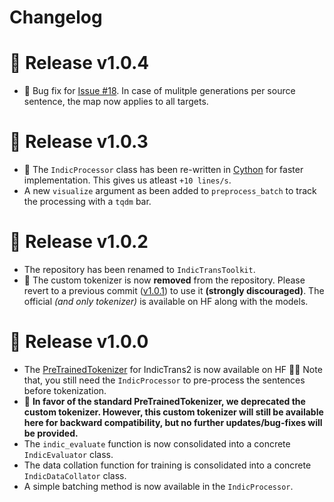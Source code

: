 # Changelog

# 📢 Release v1.0.4
- 🐛 Bug fix for [Issue #18](https://github.com/VarunGumma/IndicTransToolkit/issues/18). In case of mulitple generations per source sentence, the map now applies to all targets. 

# 📢 Release v1.0.3
- 🚨 The `IndicProcessor` class has been re-written in [Cython](https://github.com/cython/cython) for faster implementation. This gives us atleast `+10 lines/s`.
- A new `visualize` argument as been added to `preprocess_batch` to track the processing with a `tqdm` bar.

# 📢 Release v1.0.2
- The repository has been renamed to `IndicTransToolkit`.
- 🚨 The custom tokenizer is now **removed** from the repository. Please revert to a previous commit ([v1.0.1](https://github.com/VarunGumma/IndicTransToolkit/tree/0e68fb5872f4d821578a5252f90ad43c9649370f)) to use it **(strongly discouraged)**. The official _(and only tokenizer)_ is available on HF along with the models.

# 📢 Release v1.0.0
- The [PreTrainedTokenizer](https://huggingface.co/docs/transformers/main_classes/tokenizer) for IndicTrans2 is now available on HF 🎉🎉 Note that, you still need the `IndicProcessor` to pre-process the sentences before tokenization.
- 🚨 **In favor of the standard PreTrainedTokenizer, we deprecated the custom tokenizer. However, this custom tokenizer will still be available here for backward compatibility, but no further updates/bug-fixes will be provided.**
- The `indic_evaluate` function is now consolidated into a concrete `IndicEvaluator` class.
- The data collation function for training is consolidated into a concrete `IndicDataCollator` class.
- A simple batching method is now available in the `IndicProcessor`.